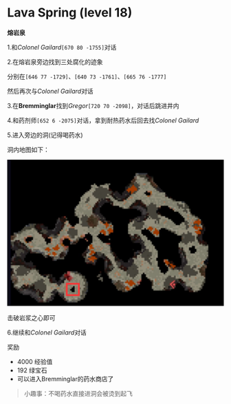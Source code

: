 # Lava Spring (level 18)
**熔岩泉**

1.和*Colonel Gailard*`[670 80 -1755]`对话

2.在熔岩泉旁边找到三处腐化的迹象

分别在`[646 77 -1729]`、`[640 73 -1761]`、`[665 76 -1777]`

然后再次与*Colonel Gailard*对话

3.在**Bremminglar**找到*Gregor*`[720 70 -2098]`，对话后跳进井内

4.和药剂师`[652 6 -2075]`对话，拿到耐热药水后回去找*Colonel Gailard*

5.进入旁边的洞(记得喝药水)

洞内地图如下：

![](../../.vuepress/public/assets/img/lvl18-1.jpg)

击破岩浆之心即可

6.继续和*Colonel Gailard*对话

奖励
+ 4000 经验值 
+ 192 绿宝石
+ 可以进入Bremminglar的药水商店了

>小趣事：不喝药水直接进洞会被烫到起飞